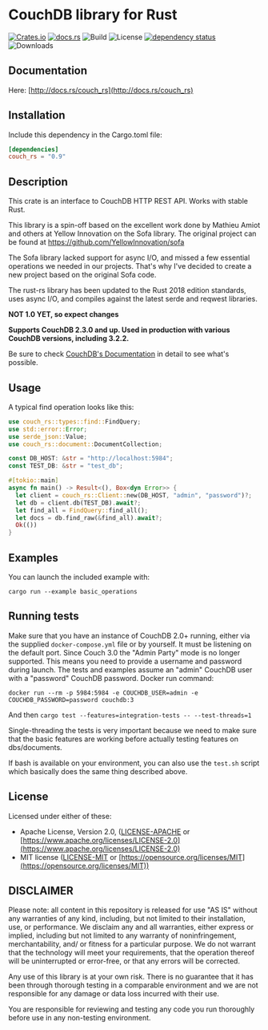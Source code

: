 # CouchDB library for Rust

[![Crates.io](https://img.shields.io/crates/v/couch_rs.svg)](https://crates.io/crates/couch_rs)
[![docs.rs](https://docs.rs/couch_rs/badge.svg)](https://docs.rs/couch_rs)
![Build](https://img.shields.io/github/workflow/status/mibes/couch-rs/Rust)
![License](https://img.shields.io/crates/l/couch_rs.svg)
[![dependency status](https://deps.rs/crate/couch_rs/0.9.4/status.svg)](https://deps.rs/crate/couch_rs)
![Downloads](https://img.shields.io/crates/d/couch_rs.svg)

## Documentation

Here: [http://docs.rs/couch_rs](http://docs.rs/couch_rs)

## Installation

Include this dependency in the Cargo.toml file:

```toml
[dependencies]
couch_rs = "0.9"
```

## Description

This crate is an interface to CouchDB HTTP REST API. Works with stable Rust.

This library is a spin-off based on the excellent work done by Mathieu Amiot and others at Yellow Innovation on the Sofa
library. The original project can be found at <https://github.com/YellowInnovation/sofa>

The Sofa library lacked support for async I/O, and missed a few essential operations we needed in our projects. That's
why I've decided to create a new project based on the original Sofa code.

The rust-rs library has been updated to the Rust 2018 edition standards, uses async I/O, and compiles against the latest
serde and reqwest libraries.

**NOT 1.0 YET, so expect changes**

**Supports CouchDB 2.3.0 and up. Used in production with various CouchDB versions, including 3.2.2.**

Be sure to check [CouchDB's Documentation](http://docs.couchdb.org/en/latest/index.html) in detail to see what's
possible.

## Usage

A typical find operation looks like this:

```rust
use couch_rs::types::find::FindQuery;
use std::error::Error;
use serde_json::Value;
use couch_rs::document::DocumentCollection;

const DB_HOST: &str = "http://localhost:5984";
const TEST_DB: &str = "test_db";

#[tokio::main]
async fn main() -> Result<(), Box<dyn Error>> {
  let client = couch_rs::Client::new(DB_HOST, "admin", "password")?;
  let db = client.db(TEST_DB).await?;
  let find_all = FindQuery::find_all();
  let docs = db.find_raw(&find_all).await?;
  Ok(())
}
```

## Examples

You can launch the included example with:

```shell script
cargo run --example basic_operations
```

## Running tests

Make sure that you have an instance of CouchDB 2.0+ running, either via the supplied `docker-compose.yml` file or by
yourself. It must be listening on the default port. Since Couch 3.0 the "Admin Party" mode is no longer supported. This
means you need to provide a username and password during launch. The tests and examples assume an "admin" CouchDB user
with a "password" CouchDB password. Docker run command:

```shell script
docker run --rm -p 5984:5984 -e COUCHDB_USER=admin -e COUCHDB_PASSWORD=password couchdb:3
```

And then
`cargo test --features=integration-tests -- --test-threads=1`

Single-threading the tests is very important because we need to make sure that the basic features are working before
actually testing features on dbs/documents.

If bash is available on your environment, you can also use the `test.sh` script which basically does the same thing
described above.

## License

Licensed under either of these:

* Apache License, Version 2.0, ([LICENSE-APACHE](LICENSE-APACHE) or
  [https://www.apache.org/licenses/LICENSE-2.0](https://www.apache.org/licenses/LICENSE-2.0)
* MIT license ([LICENSE-MIT](LICENSE-MIT) or
  [https://opensource.org/licenses/MIT](https://opensource.org/licenses/MIT))

## DISCLAIMER

Please note: all content in this repository is released for use "AS IS" without any warranties of any kind, including,
but not limited to their installation, use, or performance. We disclaim any and all warranties, either express or
implied, including but not limited to any warranty of noninfringement, merchantability, and/ or fitness for a particular
purpose. We do not warrant that the technology will meet your requirements, that the operation thereof will be
uninterrupted or error-free, or that any errors will be corrected.

Any use of this library is at your own risk. There is no guarantee that it has been through thorough testing in a
comparable environment and we are not responsible for any damage or data loss incurred with their use.

You are responsible for reviewing and testing any code you run thoroughly before use in any non-testing environment.
